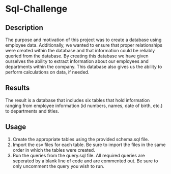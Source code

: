 # Sql-Challenge

## Description

The purpose and motivation of this project was to create a database using employee data. Additionally, we wanted to ensure that proper relationships were created within the database and that information could be reliably queried from the database. By creating this database we have given ourselves the ability to extract information about our employees and departments within the company. This database also gives us the ability to perform calculations on data, if needed. 

## Results

The result is a database that includes six tables that hold information ranging from employee information (id numbers, names, date of birth, etc.) to departments and titles. 

## Usage

1. Create the appropriate tables using the provided schema.sql file.
2. Import the csv files for each table. Be sure to import the files in the same order in which the tables were created. 
3. Run the queries from the query.sql file. All required queries are seperated by a blank line of code and are commented out. Be sure to only uncomment the query you wish to run. 
